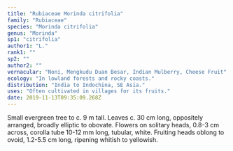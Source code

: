 ```yaml
---
title: "Rubiaceae Morinda citrifolia"
family: "Rubiaceae"
species: "Morinda citrifolia"
genus: "Morinda"
sp1: "citrifolia"
author1: "L."
rank1: ""
sp2: ""
author2: ""
vernacular: "Noni, Mengkudu Duan Besar, Indian Mulberry, Cheese Fruit"
ecology: "In lowland forests and rocky coasts."
distribution: "India to Indochina, SE Asia."
uses: "Often cultivated in villages for its fruits."
date: 2019-11-13T09:35:09.268Z
---
```

Small evergreen tree to c. 9 m tall. Leaves c. 30 cm long, oppositely arranged, broadly elliptic to obovate. Flowers on solitary heads, 0.8-3 cm across, corolla tube 10-12 mm long, tubular, white. Fruiting heads oblong to ovoid, 1.2-5.5 cm long, ripening whitish to yellowish.